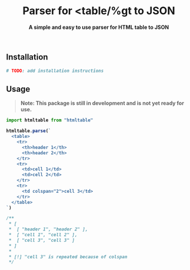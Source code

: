 <div align="center">
	<h1> Parser for &lttable/%gt to JSON</h1>
	<p>
		<b>A simple and easy to use parser for HTML table to JSON
	</p>
	<br>
</div>

## Installation

```sh
# TODO: add installation instructions

```

## Usage

> **Note:** This package is still in development and is not yet ready for use.

```ts
import htmltable from "htmltable"

htmltable.parse(`
  <table>
    <tr>
      <th>header 1</th>
      <th>header 2</th>
    </tr>
    <tr>
      <td>cell 1</td>
      <td>cell 2</td>
    </tr>
    <tr>
      <td colspan="2">cell 3</td>
    </tr>
  </table>
`)

/**
 * [
 *  [ "header 1", "header 2" ],
 *  [ "cell 1", "cell 2" ],
 *  [ "cell 3", "cell 3" ]
 * ]
 *
 * [!] "cell 3" is repeated because of colspan
 */
```
